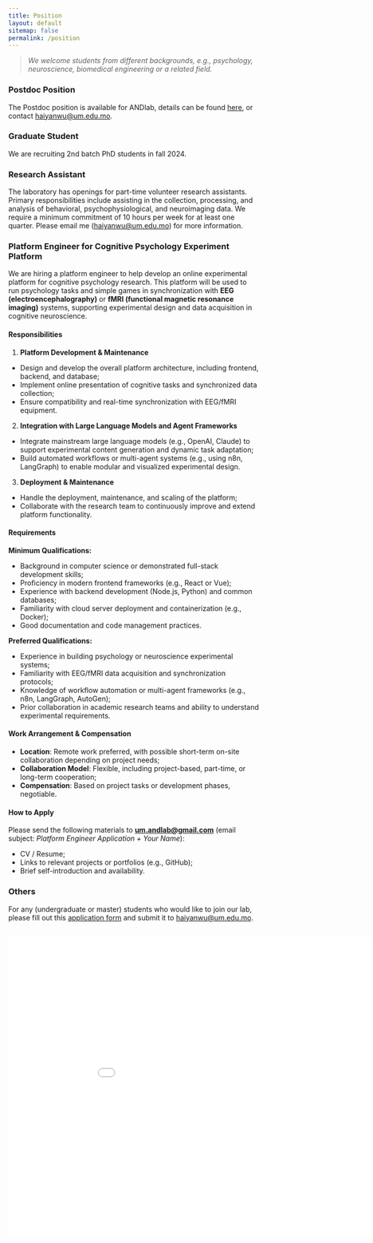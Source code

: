 ```yaml
---
title: Position
layout: default
sitemap: false
permalink: /position
---
```


> *We welcome students from different backgrounds, e.g., psychology, neuroscience, biomedical engineering or a related field.*

### Postdoc Position

The Postdoc position is available for ANDlab, details can be found [here](https://rskto.um.edu.mo/umtp/#02), or contact <haiyanwu@um.edu.mo>.

### Graduate Student

We are recruiting 2nd batch PhD students in fall 2024.

### Research Assistant

The laboratory has openings for part-time volunteer research assistants. Primary responsibilities include assisting in the collection, processing, and analysis of behavioral, psychophysiological, and neuroimaging data. We require a minimum commitment of 10 hours per week for at least one quarter. Please email me (<haiyanwu@um.edu.mo>) for more information.

### Platform Engineer for Cognitive Psychology Experiment Platform

We are hiring a platform engineer to help develop an online experimental platform for cognitive psychology research. This platform will be used to run psychology tasks and simple games in synchronization with **EEG (electroencephalography)** or **fMRI (functional magnetic resonance imaging)** systems, supporting experimental design and data acquisition in cognitive neuroscience.

#### Responsibilities

1. **Platform Development & Maintenance**  
- Design and develop the overall platform architecture, including frontend, backend, and database;  
- Implement online presentation of cognitive tasks and synchronized data collection;  
- Ensure compatibility and real-time synchronization with EEG/fMRI equipment.

2. **Integration with Large Language Models and Agent Frameworks**  
- Integrate mainstream large language models (e.g., OpenAI, Claude) to support experimental content generation and dynamic task adaptation;  
- Build automated workflows or multi-agent systems (e.g., using n8n, LangGraph) to enable modular and visualized experimental design.

3. **Deployment & Maintenance**  
- Handle the deployment, maintenance, and scaling of the platform;  
- Collaborate with the research team to continuously improve and extend platform functionality.

#### Requirements

**Minimum Qualifications:**  
- Background in computer science or demonstrated full-stack development skills;  
- Proficiency in modern frontend frameworks (e.g., React or Vue);  
- Experience with backend development (Node.js, Python) and common databases;  
- Familiarity with cloud server deployment and containerization (e.g., Docker);  
- Good documentation and code management practices.

**Preferred Qualifications:**  
- Experience in building psychology or neuroscience experimental systems;  
- Familiarity with EEG/fMRI data acquisition and synchronization protocols;  
- Knowledge of workflow automation or multi-agent frameworks (e.g., n8n, LangGraph, AutoGen);  
- Prior collaboration in academic research teams and ability to understand experimental requirements.

#### Work Arrangement & Compensation

- **Location**: Remote work preferred, with possible short-term on-site collaboration depending on project needs;  
- **Collaboration Model**: Flexible, including project-based, part-time, or long-term cooperation;  
- **Compensation**: Based on project tasks or development phases, negotiable.

#### How to Apply

Please send the following materials to **um.andlab@gmail.com** (email subject: *Platform Engineer Application + Your Name*):

- CV / Resume;  
- Links to relevant projects or portfolios (e.g., GitHub);  
- Brief self-introduction and availability.

### Others

For any (undergraduate or master) students who would like to join our lab, please fill out this [application form](/assets/ANDlab_Application_2022.docx) and submit it to <haiyanwu@um.edu.mo>.

<br>
<iframe src="{{ site.url }}{{ site.baseurl }}/assets/amap.html" width="960" height="600" frameborder="0" scrolling="no"></iframe>
